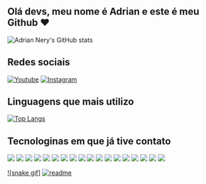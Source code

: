 ## Olá devs, meu nome é Adrian e este é meu Github ❤️

![Adrian Nery's GitHub stats](https://github-readme-stats.vercel.app/api?username=Nerydeveloper&show_icons=true&theme=dark)

## Redes sociais

[![Youtube](	https://img.shields.io/badge/YouTube-FF0000?style=for-the-badge&logo=youtube&logoColor=white)](https://www.youtube.com/@nerydeveloper)
[![Instagram](https://img.shields.io/badge/Instagram-E4405F?style=for-the-badge&logo=instagram&logoColor=white)](https://www.instagram.com/nerydeveloper/)

## Linguagens que mais utilizo
[![Top Langs](https://github-readme-stats.vercel.app/api/top-langs/?username=Nerydeveloper&layout=donut)](https://github.com/Nerydeveloper/github-readme-stats)

## Tecnologinas em que já tive contato
<div style="display:inline_block">
    <img src="https://img.shields.io/badge/Debian-A81D33?style=for-the-badge&logo=debian&logoColor=white">
    <img src="https://img.shields.io/badge/Linux-FCC624?style=for-the-badge&logo=linux&logoColor=black">
    <img src="https://img.shields.io/badge/JavaScript-323330?style=for-the-badge&logo=javascript&logoColor=F7DF1E">
    <img src="https://img.shields.io/badge/HTML5-E34F26?style=for-the-badge&logo=html5&logoColor=white">
    <img src="https://img.shields.io/badge/CSS3-1572B6?style=for-the-badge&logo=css3&logoColor=white">
    <img src="https://img.shields.io/badge/Python-14354C?style=for-the-badge&logo=python&logoColor=white">
    <img src="https://img.shields.io/badge/Java-ED8B00?style=for-the-badge&logo=openjdk&logoColor=white">
    <img src="https://img.shields.io/badge/Markdown-000000?style=for-the-badge&logo=markdown&logoColor=white">
    <img src="	https://img.shields.io/badge/React-20232A?style=for-the-badge&logo=react&logoColor=61DAFB">
    <img src="https://img.shields.io/badge/Bootstrap-563D7C?style=for-the-badge&logo=bootstrap&logoColor=white">
    <img src="https://img.shields.io/badge/Django-092E20?style=for-the-badge&logo=django&logoColor=white">
    <img src="https://img.shields.io/badge/MySQL-00000F?style=for-the-badge&logo=mysql&logoColor=white">
    <img src="	https://img.shields.io/badge/PostgreSQL-316192?style=for-the-badge&logo=postgresql&logoColor=white">
    <img src="https://img.shields.io/badge/SQLite-07405E?style=for-the-badge&logo=sqlite&logoColor=white">
    <img src="https://img.shields.io/badge/Amazon_AWS-232F3E?style=for-the-badge&logo=amazon-aws&logoColor=white">
    <img src="https://img.shields.io/badge/Heroku-430098?style=for-the-badge&logo=heroku&logoColor=white">
    <img src="https://img.shields.io/badge/TypeScript-007ACC?style=for-the-badge&logo=typescript&logoColor=white">
    <img src="https://img.shields.io/badge/MongoDB-4EA94B?style=for-the-badge&logo=mongodb&logoColor=white">
</div>

[![snake gif]](https://github.com/Nerydeveloper/Nerydeveloper/blob/output/github-contribution-grid-snake.svg)
[![readme](https://github-readme-stats.vercel.app/api/pin/?username=Nerydeveloper&repo=Nerydeveloper&theme=react)](https://github.com/Nerydeveloper/Nerydeveloper)

